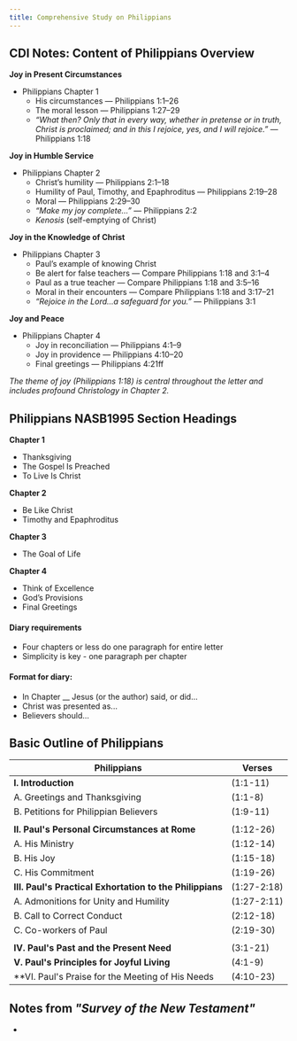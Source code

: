 ```yaml
---
title: Comprehensive Study on Philippians
---
```


## CDI Notes: Content of Philippians Overview

**Joy in Present Circumstances**  
- Philippians Chapter 1  
  - His circumstances — Philippians 1:1–26  
  - The moral lesson — Philippians 1:27–29  
  - *“What then? Only that in every way, whether in pretense or in truth, Christ is proclaimed; and in this I rejoice, yes, and I will rejoice.”* — Philippians 1:18  

**Joy in Humble Service**  
- Philippians Chapter 2  
  - Christ’s humility — Philippians 2:1–18  
  - Humility of Paul, Timothy, and Epaphroditus — Philippians 2:19–28  
  - Moral — Philippians 2:29–30  
  - *“Make my joy complete…”* — Philippians 2:2  
  - *Kenosis* (self-emptying of Christ)

**Joy in the Knowledge of Christ**  
- Philippians Chapter 3  
  - Paul’s example of knowing Christ  
  - Be alert for false teachers — Compare Philippians 1:18 and 3:1–4  
  - Paul as a true teacher — Compare Philippians 1:18 and 3:5–16  
  - Moral in their encounters — Compare Philippians 1:18 and 3:17–21  
  - *“Rejoice in the Lord…a safeguard for you.”* — Philippians 3:1  

**Joy and Peace**  
- Philippians Chapter 4  
  - Joy in reconciliation — Philippians 4:1–9  
  - Joy in providence — Philippians 4:10–20  
  - Final greetings — Philippians 4:21ff  

_The theme of joy (Philippians 1:18) is central throughout the letter and includes profound Christology in Chapter 2._

## Philippians NASB1995 Section Headings

**Chapter 1**  
- Thanksgiving  
- The Gospel Is Preached  
- To Live Is Christ

**Chapter 2**  
- Be Like Christ  
- Timothy and Epaphroditus

**Chapter 3**  
- The Goal of Life

**Chapter 4**  
- Think of Excellence  
- God’s Provisions  
- Final Greetings

#### Diary requirements
- Four chapters or less do one paragraph for entire letter
- Simplicity is key - one paragraph per chapter

#### Format for diary:
- In Chapter __ Jesus (or the author) said, or did...
- Christ was presented as...
- Believers should...

## Basic Outline of Philippians
| Philippians | Verses |
| ----------- | ----------|
| **I. Introduction** | (1:1-11) |
| A. Greetings and Thanksgiving | (1:1-8) |
| B. Petitions for Philippian Believers | (1:9-11) |
| | |
| **II. Paul's Personal Circumstances at Rome** | (1:12-26) |
| A. His Ministry | (1:12-14) |
| B. His Joy | (1:15-18) |
| C. His Commitment | (1:19-26) |
| **III. Paul's Practical Exhortation to the Philippians** | (1:27-2:18) |
| A. Admonitions for Unity and Humility | (1:27-2:11) |
| B. Call to Correct Conduct | (2:12-18) |
| C. Co-workers of Paul | (2:19-30) |
| | |
| **IV. Paul's Past and the Present Need** | (3:1-21) |
| **V. Paul's Principles for Joyful Living** | (4:1-9) |
| **VI. Paul's Praise for the Meeting of His Needs | (4:10-23) |

## Notes from *"Survey of the New Testament"*
-







